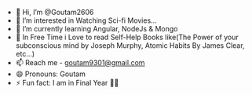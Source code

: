 - 👋 Hi, I’m @Goutam2606
- 👀 I’m interested in Watching Sci-fi Movies...
- 🌱 I’m currently learning Angular, NodeJs & Mongo
- 💞️ In Free Time i Love to read Self-Help Books like(The Power of your subconscious mind by Joseph Murphy, Atomic Habits By James Clear, etc...)
- 📫 Reach me - goutam9301@gmail.com
- 😄 Pronouns: Goutam
- ⚡ Fun fact: I am in Final Year 🤭😁

<!---
Goutam2606/Goutam2606 is a ✨ special ✨ repository because its `README.md` (this file) appears on your GitHub profile.
You can click the Preview link to take a look at your changes.
--->
